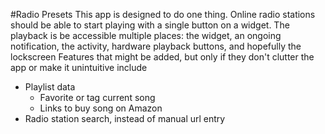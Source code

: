 #Radio Presets 
This app is designed to do one thing. Online radio stations should be able to start playing with a single button on a widget. 
The playback is be accessible multiple places: the widget, an ongoing notification, the activity, hardware playback buttons, and hopefully the lockscreen
Features that might be added, but only if they don't clutter the app or make it unintuitive include
* Playlist data
  * Favorite or tag current song
  * Links to buy song on Amazon
* Radio station search, instead of manual url entry
